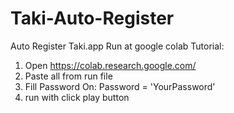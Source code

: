 # Taki-Auto-Register
Auto Register Taki.app
Run at google colab
Tutorial:

1. Open https://colab.research.google.com/
2. Paste all from run file
3. Fill Password On:
Password = 'YourPassword'
4. run with click play button
